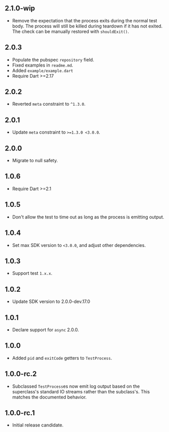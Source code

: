 ## 2.1.0-wip

- Remove the expectation that the process exits during the normal test body.
  The process will still be killed during teardown if it has not exited. The
  check can be manually restored with `shouldExit()`.

## 2.0.3

- Populate the pubspec `repository` field.
- Fixed examples in `readme.md`.
- Added `example/example.dart`
- Require Dart >=2.17

## 2.0.2

- Reverted `meta` constraint to `^1.3.0`.

## 2.0.1

- Update `meta` constraint to `>=1.3.0 <3.0.0`.

## 2.0.0

- Migrate to null safety.

## 1.0.6

- Require Dart >=2.1

## 1.0.5

- Don't allow the test to time out as long as the process is emitting output.

## 1.0.4

- Set max SDK version to `<3.0.0`, and adjust other dependencies.

## 1.0.3

- Support test `1.x.x`.

## 1.0.2

- Update SDK version to 2.0.0-dev.17.0

## 1.0.1

- Declare support for `async` 2.0.0.

## 1.0.0

- Added `pid` and `exitCode` getters to `TestProcess`.

## 1.0.0-rc.2

- Subclassed `TestProcess`es now emit log output based on the superclass's
  standard IO streams rather than the subclass's. This matches the documented
  behavior.

## 1.0.0-rc.1

- Initial release candidate.
